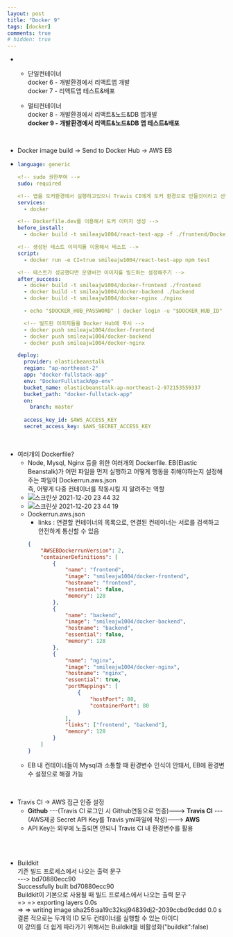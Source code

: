 ```yaml
---
layout: post
title: "Docker 9"
tags: [docker]
comments: true
# hidden: true
---
```

* 
  * 단일컨테이너  
  docker 6 - 개발환경에서 리액트앱 개발  
  docker 7 - 리액트앱 테스트&배포  

  
  * 멀티컨테이너  
  docker 8 - 개발환경에서 리액트&노드&DB 앱개발  
  **docker 9 - 개발환경에서 리액트&노드&DB 앱 테스트&배포**  
<br/>

* Docker image build -> Send to Docker Hub -> AWS EB
* ```yaml
  language: generic

  <!-- sudo 권한부여 -->
  sudo: required

  <!-- 앱을 도커환경에서 실행하고있으니 Travis CI에게 도커 환경으로 만들것이라고 선언해주기 -->
  services:
    - docker

  <!-- Dockerfile.dev를 이용해서 도커 이미지 생성 -->
  before_install:
    - docker build -t smileajw1004/react-test-app -f ./frontend/Dockerfile.dev ./frontend

  <!-- 생성된 테스트 이미지를 이용해서 테스트 -->
  script:
    - docker run -e CI=true smileajw1004/react-test-app npm test

  <!-- 테스트가 성공했다면 운영버전 이미지를 빌드하는 설정해주기 -->
  after_success:
    - docker build -t smileajw1004/docker-frontend ./frontend
    - docker build -t smileajw1004/docker-backend ./backend
    - docker build -t smileajw1004/docker-nginx ./nginx

    - echo "$DOCKER_HUB_PASSWORD" | docker login -u "$DOCKER_HUB_ID" --password-stdin

    <!-- 빌드된 이미지들을 Docker Hub에 푸시 -->
    - docker push smileajw1004/docker-frontend
    - docker push smileajw1004/docker-backend
    - docker push smileajw1004/docker-nginx

  deploy:
    provider: elasticbeanstalk
    region: "ap-northeast-2"
    app: "docker-fullstack-app"
    env: "DockerFullstackApp-env"
    bucket_name: elasticbeanstalk-ap-northeast-2-972153559337
    bucket_path: "docker-fullstack-app"
    on:
      branch: master
    
    access_key_id: $AWS_ACCESS_KEY
    secret_access_key: $AWS_SECRET_ACCESS_KEY
  ```    
<br/>

* 여러개의 Dockerfile?
  * Node, Mysql, Nginx 등을 위한 여러개의 Dockerfile. EB(Elastic Beanstalk)가 어떤 파일을 먼저 실행하고 어떻게 행동을 취해야하는지 설정해주는 파일이 Dockerrun.aws.json  
    즉, 어떻게 다중 컨테이너를 작동시킬 지 알려주는 역할  
  * ![스크린샷 2021-12-20 23 44 32](https://user-images.githubusercontent.com/89087636/148063967-f91d3fdc-9792-4c14-bedc-ff43e14e6a98.png)
  * ![스크린샷 2021-12-20 23 44 19](https://user-images.githubusercontent.com/89087636/148064024-3430ee3d-6ba2-4936-b0a8-e6b7bef1d90d.png)
  * Dockerrun.aws.json
    * links : 연결할 컨테이너의 목록으로, 연결된 컨테이너는 서로를 검색하고 안전하게 통신할 수 있음
    ```json
    {
        "AWSEBDockerrunVersion": 2,
        "containerDefinitions": [
            {
                "name": "frontend",
                "image": "smileajw1004/docker-frontend",
                "hostname": "frontend",
                "essential": false,
                "memory": 128
            },
            {
                "name": "backend",
                "image": "smileajw1004/docker-backend",
                "hostname": "backend",
                "essential": false,
                "memory": 128
            },
            {
                "name": "nginx",
                "image": "smileajw1004/docker-nginx",
                "hostname": "nginx",
                "essential": true,
                "portMappings": [
                    {
                        "hostPort": 80,
                        "containerPort": 80
                    }
                ],
                "links": ["frontend", "backend"],
                "memory": 128
            }
        ]
    }
    ```
  * EB 내 컨테이너들이 Mysql과 소통할 때 환경변수 인식이 안돼서, EB에 환경변수 설정으로 해결 가능   
<br/>

* Travis CI -> AWS 접근 인증 설정
  * **Github** ---(Travis CI 로그인 시 Github연동으로 인증)---> **Travis CI** ---(AWS제공 Secret API Key를 Travis yml파일에 작성)---> **AWS**
  * API Key는 외부에 노출되면 안되니 Travis CI 내 환경변수를 활용  
<br/>
<br/>

* Buildkit  
  기존 빌드 프로세스에서 나오는 출력 문구  
  --->   bd70880ecc90   
  Successfully built bd70880ecc90   
  Buildkit이 기본으로 사용될 때 빌드 프로세스에서 나오는 출력 문구    
  => => exporting layers  0.0s  
  => => writing image sha256:aa19c32ksj94839dj2-2039ccbd9cddd 0.0 s  
  결론 적으로는 두개의 ID 모두 컨테이너를 실행할 수 있는 아이디    
  이 강의를 더 쉽게 따라가기 위해서는 Buildkit을 비활성화("buildkit":false)  


